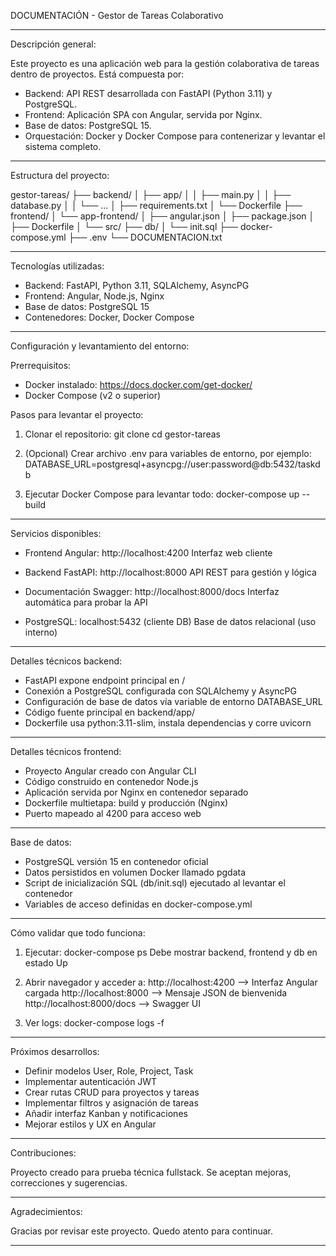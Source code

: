 DOCUMENTACIÓN - Gestor de Tareas Colaborativo

--------------------------------------------------------------------------------

Descripción general:

Este proyecto es una aplicación web para la gestión colaborativa de tareas dentro de proyectos.
Está compuesta por:

- Backend: API REST desarrollada con FastAPI (Python 3.11) y PostgreSQL.
- Frontend: Aplicación SPA con Angular, servida por Nginx.
- Base de datos: PostgreSQL 15.
- Orquestación: Docker y Docker Compose para contenerizar y levantar el sistema completo.

--------------------------------------------------------------------------------

Estructura del proyecto:

gestor-tareas/
├── backend/
│   ├── app/
│   │   ├── main.py
│   │   ├── database.py
│   │   └── ...
│   ├── requirements.txt
│   └── Dockerfile
├── frontend/
│   └── app-frontend/
│       ├── angular.json
│       ├── package.json
│       ├── Dockerfile
│       └── src/
├── db/
│   └── init.sql
├── docker-compose.yml
├── .env
└── DOCUMENTACION.txt

--------------------------------------------------------------------------------

Tecnologías utilizadas:

- Backend: FastAPI, Python 3.11, SQLAlchemy, AsyncPG
- Frontend: Angular, Node.js, Nginx
- Base de datos: PostgreSQL 15
- Contenedores: Docker, Docker Compose

--------------------------------------------------------------------------------

Configuración y levantamiento del entorno:

Prerrequisitos:
- Docker instalado: https://docs.docker.com/get-docker/
- Docker Compose (v2 o superior)

Pasos para levantar el proyecto:

1. Clonar el repositorio:
   git clone <url-del-repositorio>
   cd gestor-tareas

2. (Opcional) Crear archivo .env para variables de entorno, por ejemplo:
   DATABASE_URL=postgresql+asyncpg://user:password@db:5432/taskdb

3. Ejecutar Docker Compose para levantar todo:
   docker-compose up --build

--------------------------------------------------------------------------------

Servicios disponibles:

- Frontend Angular: http://localhost:4200
  Interfaz web cliente

- Backend FastAPI: http://localhost:8000
  API REST para gestión y lógica

- Documentación Swagger: http://localhost:8000/docs
  Interfaz automática para probar la API

- PostgreSQL: localhost:5432 (cliente DB)
  Base de datos relacional (uso interno)

--------------------------------------------------------------------------------

Detalles técnicos backend:

- FastAPI expone endpoint principal en /
- Conexión a PostgreSQL configurada con SQLAlchemy y AsyncPG
- Configuración de base de datos vía variable de entorno DATABASE_URL
- Código fuente principal en backend/app/
- Dockerfile usa python:3.11-slim, instala dependencias y corre uvicorn

--------------------------------------------------------------------------------

Detalles técnicos frontend:

- Proyecto Angular creado con Angular CLI
- Código construido en contenedor Node.js
- Aplicación servida por Nginx en contenedor separado
- Dockerfile multietapa: build y producción (Nginx)
- Puerto mapeado al 4200 para acceso web

--------------------------------------------------------------------------------

Base de datos:

- PostgreSQL versión 15 en contenedor oficial
- Datos persistidos en volumen Docker llamado pgdata
- Script de inicialización SQL (db/init.sql) ejecutado al levantar el contenedor
- Variables de acceso definidas en docker-compose.yml

--------------------------------------------------------------------------------

Cómo validar que todo funciona:

1. Ejecutar:
   docker-compose ps
   Debe mostrar backend, frontend y db en estado Up

2. Abrir navegador y acceder a:
   http://localhost:4200   --> Interfaz Angular cargada
   http://localhost:8000   --> Mensaje JSON de bienvenida
   http://localhost:8000/docs  --> Swagger UI

3. Ver logs:
   docker-compose logs -f

--------------------------------------------------------------------------------

Próximos desarrollos:

- Definir modelos User, Role, Project, Task
- Implementar autenticación JWT
- Crear rutas CRUD para proyectos y tareas
- Implementar filtros y asignación de tareas
- Añadir interfaz Kanban y notificaciones
- Mejorar estilos y UX en Angular

--------------------------------------------------------------------------------

Contribuciones:

Proyecto creado para prueba técnica fullstack.
Se aceptan mejoras, correcciones y sugerencias.

--------------------------------------------------------------------------------

Agradecimientos:

Gracias por revisar este proyecto. Quedo atento para continuar.

--------------------------------------------------------------------------------
